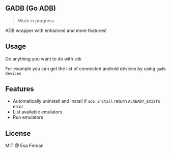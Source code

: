 ## GADB (Go ADB)

> Work in progress

ADB wrapper with enhanced and more features! 

## Usage 

Do anything you want to do with `adb` 

For example you can get the list of connected android devices by using `gadb devices`

## Features

- Automatically uninstall and install if `adb install` return `ALREADY_EXISTS` error 
- List available emulators
- Run emulators 

## License

MIT @ Esa Firman